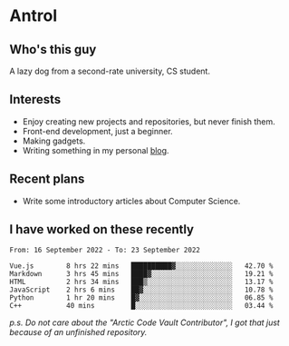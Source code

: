 # Antrol

## Who's this guy

A lazy dog from a second-rate university, CS student.

## Interests

* Enjoy creating new projects and repositories, but never finish them.
* Front-end development, just a beginner.
* Making gadgets.
* Writing something in my personal [blog](https://blog.antrol.xyz/).

## Recent plans

* Write some introductory articles about Computer Science.

<!--
* Try to develop a website for [Anime4KCPP](https://github.com/TianZerL/Anime4KCPP).
* Develop a Markdown renderer which user can customize its css, of course it is GUI-based.~~(If I could finish  it before getting bored)~~
* Work with my [teammates](https://github.com/SWJTU-Lazy-Dogs).
* Find something interests me, as a hobby after finishing my ~~boring~~ homework.
-->

## I have worked on these recently

<!--START_SECTION:waka-->

```text
From: 16 September 2022 - To: 23 September 2022

Vue.js        8 hrs 22 mins   ██████████▓░░░░░░░░░░░░░░   42.70 %
Markdown      3 hrs 45 mins   ████▓░░░░░░░░░░░░░░░░░░░░   19.21 %
HTML          2 hrs 34 mins   ███▒░░░░░░░░░░░░░░░░░░░░░   13.17 %
JavaScript    2 hrs 6 mins    ██▓░░░░░░░░░░░░░░░░░░░░░░   10.78 %
Python        1 hr 20 mins    █▓░░░░░░░░░░░░░░░░░░░░░░░   06.85 %
C++           40 mins         █░░░░░░░░░░░░░░░░░░░░░░░░   03.44 %
```

<!--END_SECTION:waka-->

*p.s.  Do not care about the "Arctic Code Vault Contributor", I got that just because of an unfinished repository.*

<!--
**qzmlgfj/qzmlgfj** is a ✨ _special_ ✨ repository because its `README.md` (this file) appears on your GitHub profile.

Here are some ideas to get you started:

- 🔭 I’m currently working on ...
- 🌱 I’m currently learning ...
- 👯 I’m looking to collaborate on ...
- 🤔 I’m looking for help with ...
- 💬 Ask me about ...
- 📫 How to reach me: ...
- 😄 Pronouns: ...
- ⚡ Fun fact: ...
-->
